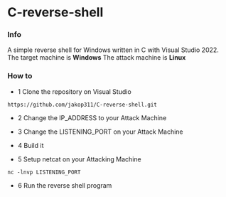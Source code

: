 # C-reverse-shell

### Info

A simple reverse shell for Windows written in C with Visual Studio 2022.
The target machine is **Windows**
The attack machine is **Linux**

### How to

* 1 Clone the repository on Visual Studio

```
https://github.com/jakop311/C-reverse-shell.git
```

* 2 Change the IP_ADDRESS to your Attack Machine

* 3 Change the LISTENING_PORT on your Attack Machine

* 4 Build it

* 5 Setup netcat on your Attacking Machine

```
nc -lnvp LISTENING_PORT
```

* 6 Run the reverse shell program
